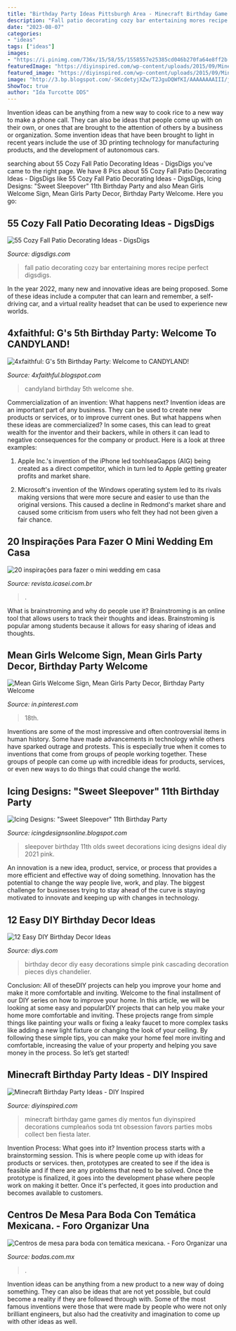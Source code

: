 ```yaml
---
title: "Birthday Party Ideas Pittsburgh Area - Minecraft Birthday Game Games Diy Mentos Fun Diyinspired Decorations Cumpleaños Soda Tnt Obsession Favors Parties Mobs Collect Ben Fiesta Later"
description: "Fall patio decorating cozy bar entertaining mores recipe perfect digsdigs"
date: "2023-08-07"
categories:
- "ideas"
tags: ["ideas"]
images:
- "https://i.pinimg.com/736x/15/58/55/1558557e25385cd046b270fa64e8ff2b.jpg"
featuredImage: "https://diyinspired.com/wp-content/uploads/2015/09/Minecraft-TNT-Party-Game.jpg"
featured_image: "https://diyinspired.com/wp-content/uploads/2015/09/Minecraft-TNT-Party-Game.jpg"
image: "http://3.bp.blogspot.com/-SKcdetyjXZw/T2JguDQWfKI/AAAAAAAAIII/jFMczKx7rxY/bellas%2Bparty%2B027%2Bcopy.jpg"
ShowToc: true
author: "Ida Turcotte DDS"
---
```



Invention ideas can be anything from a new way to cook rice to a new way to make a phone call. They can also be ideas that people come up with on their own, or ones that are brought to the attention of others by a business or organization. Some invention ideas that have been brought to light in recent years include the use of 3D printing technology for manufacturing products, and the development of autonomous cars.

	

		
searching about 55 Cozy Fall Patio Decorating Ideas - DigsDigs you've came to the right page. We have 8 Pics about 55 Cozy Fall Patio Decorating Ideas - DigsDigs like 55 Cozy Fall Patio Decorating Ideas - DigsDigs, Icing Designs: &quot;Sweet Sleepover&quot; 11th Birthday Party and also Mean Girls Welcome Sign, Mean Girls Party Decor, Birthday Party Welcome. Here you go:
		
    
## 55 Cozy Fall Patio Decorating Ideas - DigsDigs

<img loading=lazy src="https://www.digsdigs.com/photos/2013/08/40-cozy-fall-patio-decorating-ideas-10.jpg" onerror="this.onerror=null;this.src='https://tse2.mm.bing.net/th?id=OIP._PeB1yWOrdRqGpHiaTQNkgHaLH&amp;pid=15.1';" alt="55 Cozy Fall Patio Decorating Ideas - DigsDigs">

_Source: digsdigs.com_

>fall patio decorating cozy bar entertaining mores recipe perfect digsdigs. 

	

In the year 2022, many new and innovative ideas are being proposed. Some of these ideas include a computer that can learn and remember, a self-driving car, and a virtual reality headset that can be used to experience new worlds.

    
## 4xfaithful: G&#039;s 5th Birthday Party: Welcome To CANDYLAND!

<img loading=lazy src="http://4.bp.blogspot.com/-tzycrUFIY20/UeIALq3PdFI/AAAAAAAAHdg/UximQS1uC3s/s1600/Candyland+4.jpg" onerror="this.onerror=null;this.src='https://tse1.mm.bing.net/th?id=OIP._Br-l6Ya5vdD3Nlv2DO2VwHaLE&amp;pid=15.1';" alt="4xfaithful: G&#039;s 5th Birthday Party: Welcome to CANDYLAND!">

_Source: 4xfaithful.blogspot.com_

>candyland birthday 5th welcome she. 

	

Commercialization of an invention: What happens next?
Invention ideas are an important part of any business. They can be used to create new products or services, or to improve current ones. But what happens when these ideas are commercialized? In some cases, this can lead to great wealth for the inventor and their backers, while in others it can lead to negative consequences for the company or product. Here is a look at three examples:
1. Apple Inc.'s invention of the iPhone led toohlseaGapps (AIG) being created as a direct competitor, which in turn led to Apple getting greater profits and market share.

2. Microsoft's invention of the Windows operating system led to its rivals making versions that were more secure and easier to use than the original versions. This caused a decline in Redmond's market share and caused some criticism from users who felt they had not been given a fair chance.

    
## 20 Inspirações Para Fazer O Mini Wedding Em Casa

<img loading=lazy src="https://revista.icasei.com.br/wp-content/uploads/2018/05/Como-fazer-mini-wedding-dos-sonhos-em-casa-10.jpg" onerror="this.onerror=null;this.src='https://tse3.mm.bing.net/th?id=OIP.pWRCI2A45ZGIiHJr-7ILJgHaKJ&amp;pid=15.1';" alt="20 inspirações para fazer o mini wedding em casa">

_Source: revista.icasei.com.br_

>. 

	

What is brainstroming and why do people use it?
Brainstroming is an online tool that allows users to track their thoughts and ideas. Brainstroming is popular among students because it allows for easy sharing of ideas and thoughts.

    
## Mean Girls Welcome Sign, Mean Girls Party Decor, Birthday Party Welcome

<img loading=lazy src="https://i.pinimg.com/736x/15/58/55/1558557e25385cd046b270fa64e8ff2b.jpg" onerror="this.onerror=null;this.src='https://tse3.mm.bing.net/th?id=OIP.exUL3DoOCkMzFftPEM2xuQHaHa&amp;pid=15.1';" alt="Mean Girls Welcome Sign, Mean Girls Party Decor, Birthday Party Welcome">

_Source: in.pinterest.com_

>18th. 

	

Inventions are some of the most impressive and often controversial items in human history. Some have made advancements in technology while others have sparked outrage and protests. This is especially true when it comes to inventions that come from groups of people working together. These groups of people can come up with incredible ideas for products, services, or even new ways to do things that could change the world.

    
## Icing Designs: &quot;Sweet Sleepover&quot; 11th Birthday Party

<img loading=lazy src="http://3.bp.blogspot.com/-SKcdetyjXZw/T2JguDQWfKI/AAAAAAAAIII/jFMczKx7rxY/bellas%2Bparty%2B027%2Bcopy.jpg" onerror="this.onerror=null;this.src='https://tse1.mm.bing.net/th?id=OIP.nrvQwaT6ZLSVeb4p1-ZTnwAAAA&amp;pid=15.1';" alt="Icing Designs: &quot;Sweet Sleepover&quot; 11th Birthday Party">

_Source: icingdesignsonline.blogspot.com_

>sleepover birthday 11th olds sweet decorations icing designs ideal diy 2021 pink. 

	

An innovation is a new idea, product, service, or process that provides a more efficient and effective way of doing something. Innovation has the potential to change the way people live, work, and play. The biggest challenge for businesses trying to stay ahead of the curve is staying motivated to innovate and keeping up with changes in technology.

    
## 12 Easy DIY Birthday Decor Ideas

<img loading=lazy src="http://cdn.diys.com/wp-content/uploads/2015/05/Cascading-Pink.jpg" onerror="this.onerror=null;this.src='https://tse3.mm.bing.net/th?id=OIP.5V2lZRo66U0lZppnPZH7awHaLH&amp;pid=15.1';" alt="12 Easy DIY Birthday Decor Ideas">

_Source: diys.com_

>birthday decor diy easy decorations simple pink cascading decoration pieces diys chandelier. 

	

Conclusion: All of theseDIY projects can help you improve your home and make it more comfortable and inviting.
Welcome to the final installment of our DIY series on how to improve your home. In this article, we will be looking at some easy and popularDIY projects that can help you make your home more comfortable and inviting. These projects range from simple things like painting your walls or fixing a leaky faucet to more complex tasks like adding a new light fixture or changing the look of your ceiling. By following these simple tips, you can make your home feel more inviting and comfortable, increasing the value of your property and helping you save money in the process. So let’s get started!

    
## Minecraft Birthday Party Ideas - DIY Inspired

<img loading=lazy src="https://diyinspired.com/wp-content/uploads/2015/09/Minecraft-TNT-Party-Game.jpg" onerror="this.onerror=null;this.src='https://tse3.mm.bing.net/th?id=OIP.eSFJIcPJOIWsgKTbtEOryAHaLH&amp;pid=15.1';" alt="Minecraft Birthday Party Ideas - DIY Inspired">

_Source: diyinspired.com_

>minecraft birthday game games diy mentos fun diyinspired decorations cumpleaños soda tnt obsession favors parties mobs collect ben fiesta later. 

	

Invention Process: What goes into it?
Invention process starts with a brainstorming session. This is where people come up with ideas for products or services. then, prototypes are created to see if the idea is feasible and if there are any problems that need to be solved. Once the prototype is finalized, it goes into the development phase where people work on making it better. Once it's perfected, it goes into production and becomes available to customers.

    
## Centros De Mesa Para Boda Con Temática Mexicana. - Foro Organizar Una

<img loading=lazy src="https://cdn0.bodas.com.mx/usr/3/1/4/5/cfb_627245.jpg" onerror="this.onerror=null;this.src='https://tse4.mm.bing.net/th?id=OIP.z-J734JelkDdMk3rO3RLJgAAAA&amp;pid=15.1';" alt="Centros de mesa para boda con temática mexicana. - Foro Organizar una">

_Source: bodas.com.mx_

>. 

	

Invention ideas can be anything from a new product to a new way of doing something. They can also be ideas that are not yet possible, but could become a reality if they are followed through with. Some of the most famous inventions were those that were made by people who were not only brilliant engineers, but also had the creativity and imagination to come up with other ideas as well.

